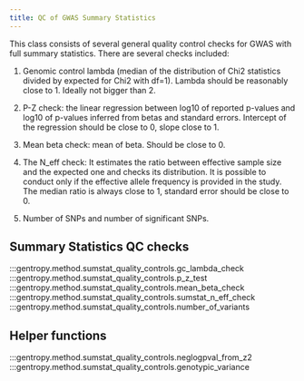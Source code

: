 ```yaml
---
title: QC of GWAS Summary Statistics
---
```


This class consists of several general quality control checks for GWAS with full summary statistics.
There are several checks included:

1. Genomic control lambda (median of the distribution of Chi2 statistics divided by expected for Chi2 with df=1). Lambda should be reasonably close to 1. Ideally not bigger than 2.

2. P-Z check: the linear regression between log10 of reported p-values and log10 of p-values inferred from betas and standard errors. Intercept of the regression should be close to 0, slope close to 1.

3. Mean beta check: mean of beta. Should be close to 0.

4. The N_eff check: It estimates the ratio between effective sample size and the expected one and checks its distribution. It is possible to conduct only if the effective allele frequency is provided in the study. The median ratio is always close to 1, standard error should be close to 0.

5. Number of SNPs and number of significant SNPs.

## Summary Statistics QC checks

:::gentropy.method.sumstat_quality_controls.gc_lambda_check
:::gentropy.method.sumstat_quality_controls.p_z_test
:::gentropy.method.sumstat_quality_controls.mean_beta_check
:::gentropy.method.sumstat_quality_controls.sumstat_n_eff_check
:::gentropy.method.sumstat_quality_controls.number_of_variants

## Helper functions

:::gentropy.method.sumstat_quality_controls.neglogpval_from_z2
:::gentropy.method.sumstat_quality_controls.genotypic_variance
